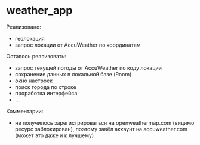 ﻿# weather_app

Реализовано:
- геолокация
- запрос локации от AccuWeather по координатам

Осталось реализовать:
- запрос текущей погоды от AccuWeather по коду локации
- сохранение данных в локальной базе (Room)
- окно настроек
- поиск города по строке
- проработка интерфейса
- ...

Комментарии:
- не получилось зарегистрироваться на openweathermap.com (видимо ресурс заблокирован),
    поэтому завёл аккаунт на accuweather.com (может это даже и к лучшему)

